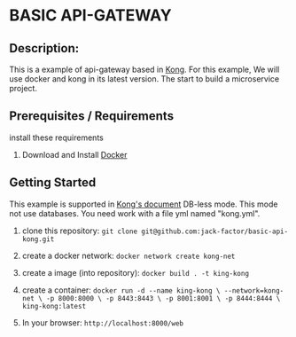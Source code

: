 BASIC API-GATEWAY
=================

Description:
------------
This is a example of api-gateway based in [Kong](https://konghq.com/). For this example, We will use docker and kong in its latest version.
The start to build a microservice project.


Prerequisites / Requirements
----------------------------
install these requirements

1. Download and Install [Docker](https://docs.docker.com/v17.09/engine/installation/)

Getting Started
---------------
This example is supported in [Kong's document](https://docs.konghq.com/install/docker/?_ga=2.111509126.345414232.1566171411-1518999240.1565237355) DB-less mode. This mode not use databases. You need work with a file yml named "kong.yml".

1. clone this repository:
  `git clone git@github.com:jack-factor/basic-api-kong.git`

2. create a docker network:
  `docker network create kong-net`

3. create a image (into repository):
  `docker build . -t king-kong`

4. create a container:
  `docker run -d --name king-kong \
     --network=kong-net \
     -p 8000:8000 \
     -p 8443:8443 \
     -p 8001:8001 \
     -p 8444:8444 \
     king-kong:latest`

5. In your browser:
  `http://localhost:8000/web`
